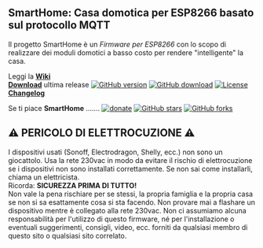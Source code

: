 ## SmartHome: Casa domotica per ESP8266 basato sul protocollo MQTT
 
Il progetto SmartHome è un _Firmware per ESP8266_ con lo scopo di realizzare dei moduli domotici a basso costo per rendere "intelligente" la casa.
  
  
Leggi la [**Wiki**](https://github.com/roncoa/SmartHome/wiki)  
[**Download**](https://github.com/roncoa/SmartHome/releases/latest) ultima release [![GitHub version](https://img.shields.io/github/release/roncoa/smarthome.svg)](https://github.com/roncoa/smarthome/releases/latest)
[![GitHub download](https://img.shields.io/github/downloads/roncoa/smarthome/total.svg)](https://github.com/roncoa/smarthome/releases/latest)
[![License](https://img.shields.io/github/license/roncoa/smarthome.svg)](https://github.com/roncoa/smarthome/blob/development/LICENSE.txt)  
[**Changelog**](changelog.md)
  
  
Se ti piace **SmartHome** .......
[![donate](https://img.shields.io/badge/donate-PayPal-blue.svg)](https://paypal.me/roncoa)
[![GitHub stars](https://img.shields.io/github/stars/roncoa/smarthome.svg?style=social&label=Star)](https://github.com/roncoa/smarthome/stargazers)
[![GitHub forks](https://img.shields.io/github/forks/roncoa/smarthome.svg?style=social&label=Fork)](https://github.com/roncoa/smarthome/network)
  
  
  
## ⚠️ PERICOLO DI ELETTROCUZIONE ⚠️  
I dispositivi usati (Sonoff, Electrodragon, Shelly, ecc.) non sono un giocattolo. Usa la rete 230vac in modo da evitare il rischio di elettrocuzione se i dispositivi non sono installati correttamente. Se non sai come installarli, chiama un elettricista.  
Ricorda: **SICUREZZA PRIMA DI TUTTO!**  
Non vale la pena rischiare per se stessi, la propria famiglia e la propria casa se non si sa esattamente cosa si sta facendo. Non provare mai a flashare un dispositivo mentre è collegato alla rete 230vac. Non ci assumiamo alcuna responsabilità per l'utilizzo di questo firmware, né per l'installazione o eventuali suggerimenti, consigli, video, ecc. forniti da qualsiasi membro di questo sito o qualsiasi sito correlato.
